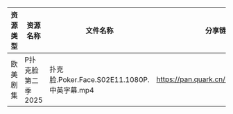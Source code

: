 | 资源类型 | 资源名称        | 文件名称                                 | 分享链接                                | 更新时间                |
| ---- | ----------- | ------------------------------------ | ----------------------------------- | ------------------- |
| 欧美剧集 | P扑克脸第二季2025 | 扑克脸.Poker.Face.S02E11.1080P.中英字幕.mp4 | https://pan.quark.cn/s/e29b876f70bc | 2025-07-06 01:29:27 |
